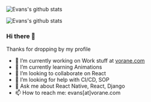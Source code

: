 ![Evans's github stats](https://github-readme-stats.vercel.app/api?username=muneneevans&show_icons=true&theme=radical)

![Evans's github stats](https://github-readme-stats.vercel.app/api/top-langs/?username=muneneevans&count_private=true&layout=compact&show_icons=true&theme=radical)

### Hi there 👋

Thanks for dropping by my profile

- 🔭 I’m currently working on Work stuff at [vorane.com](https://vorane.com)
- 🌱 I’m currently learning Animations
- 👯 I’m looking to collaborate on React
- 🤔 I’m looking for help with CI/CD, SOP
- 💬 Ask me about React Native, React, Django
- 📫 How to reach me: evans[at]vorane.com
